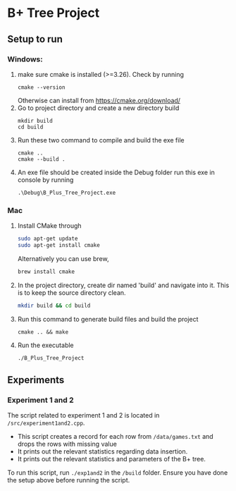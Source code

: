 # B+ Tree Project

## Setup to run

### Windows:

1. make sure cmake is installed (>=3.26). Check by running
   ```
   cmake --version
   ```
   Otherwise can install from https://cmake.org/download/
2. Go to project directory and create a new directory build
   ```
   mkdir build
   cd build
   ```
3. Run these two command to compile and build the exe file
   ```
   cmake ..
   cmake --build .
   ```
4. An exe file should be created inside the Debug folder run this exe in console by running
   ```
   .\Debug\B_Plus_Tree_Project.exe
   ```

### Mac

1. Install CMake through
   ```bash
   sudo apt-get update
   sudo apt-get install cmake
   ```
   Alternatively you can use brew,
   ```bash
   brew install cmake
   ```
2. In the project directory, create dir named 'build' and navigate into it. This is to keep the source directory clean.
   ```bash
   mkdir build && cd build
   ```
3. Run this command to generate build files and build the project
   ```
   cmake .. && make
   ```
4. Run the executable
   ```bash
   ./B_Plus_Tree_Project
   ```

## Experiments

### Experiment 1 and 2

The script related to experiment 1 and 2 is located in `/src/experiment1and2.cpp`.

- This script creates a record for each row from `/data/games.txt` and drops the rows with missing value
- It prints out the relevant statistics regarding data insertion.
- It prints out the relevant statistics and parameters of the B+ tree.

To run this script, run `./exp1and2` in the `/build` folder. Ensure you have done the setup above before running the script.
